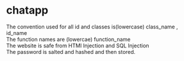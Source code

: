 # chatapp

The convention used for all id and classes is(lowercase)  class_name , id_name
<br>
The function names are (lowercae) function_name
<br>
The website is safe from HTMl Injection and SQL Injection
<br>
The password is salted and hashed and then stored.

